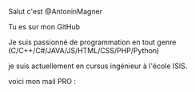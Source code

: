 Salut c'est @AntoninMagner

Tu es sur mon GitHub

Je suis passionné de programmation en tout genre (C/C++/C#/JAVA/JS/HTML/CSS/PHP/Python)

je suis actuellement en cursus ingénieur à l'école ISIS.

voici mon mail PRO : 
<!---
AntoninMagner/AntoninMagner is a ✨ special ✨ repository because its `README.md` (this file) appears on your GitHub profile.
You can click the Preview link to take a look at your changes.
--->
